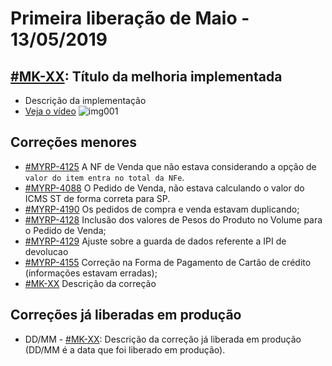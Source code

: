 # Primeira liberação de Maio - 13/05/2019


## [#MK-XX](https://devmyrp.atlassian.net/browse/MK-XX): Título da melhoria implementada
* Descrição da implementação
* [Veja o vídeo](http://recordit.co/2MyFCjFpdq)
![img001](https://i.imgur.com/XXXX.png)

## Correções menores
* [#MYRP-4125](https://devmyrp.atlassian.net/browse/MYRP-4125) A NF de Venda que não estava considerando a opção de `valor do item entra no total da NFe`.
* [#MYRP-4088](https://devmyrp.atlassian.net/browse/MYRP-4088) O Pedido de Venda, não estava calculando o valor do ICMS ST de forma correta para SP.
* [#MYRP-4190](https://devmyrp.atlassian.net/browse/MYRP-4190) Os pedidos de compra e venda estavam duplicando;
* [#MYRP-4128](https://devmyrp.atlassian.net/browse/MYRP-4128) Inclusão dos valores de Pesos do Produto no Volume para o Pedido de Venda;
* [#MYRP-4129](https://devmyrp.atlassian.net/browse/MYRP-4129) Ajuste sobre a guarda de dados referente a IPI de devolucao
* [#MYRP-4155](https://devmyrp.atlassian.net/browse/MYRP-4155) Correção na Forma de Pagamento de Cartão de crédito (informações estavam erradas);
* [#MK-XX](https://devmyrp.atlassian.net/browse/MK-XX) Descrição da correção


## Correções já liberadas em produção
* DD/MM - [#MK-XX](https://devmyrp.atlassian.net/browse/MK-XX): Descrição da correção já liberada em produção (DD/MM é a data que foi liberado em produção).
